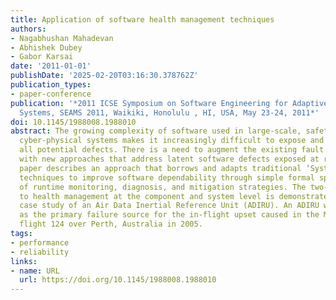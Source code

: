 ```yaml
---
title: Application of software health management techniques
authors:
- Nagabhushan Mahadevan
- Abhishek Dubey
- Gabor Karsai
date: '2011-01-01'
publishDate: '2025-02-20T03:16:30.378762Z'
publication_types:
- paper-conference
publication: '*2011 ICSE Symposium on Software Engineering for Adaptive and Self-Managing
  Systems, SEAMS 2011, Waikiki, Honolulu , HI, USA, May 23-24, 2011*'
doi: 10.1145/1988008.1988010
abstract: The growing complexity of software used in large-scale, safety critical
  cyber-physical systems makes it increasingly difficult to expose and hence correct
  all potential defects. There is a need to augment the existing fault tolerance methodologies
  with new approaches that address latent software defects exposed at runtime. This
  paper describes an approach that borrows and adapts traditional ‘System Health Management’
  techniques to improve software dependability through simple formal specification
  of runtime monitoring, diagnosis, and mitigation strategies. The two-level approach
  to health management at the component and system level is demonstrated on a simulated
  case study of an Air Data Inertial Reference Unit (ADIRU). An ADIRU was categorized
  as the primary failure source for the in-flight upset caused in the Malaysian Air
  flight 124 over Perth, Australia in 2005.
tags:
- performance
- reliability
links:
- name: URL
  url: https://doi.org/10.1145/1988008.1988010
---
```

